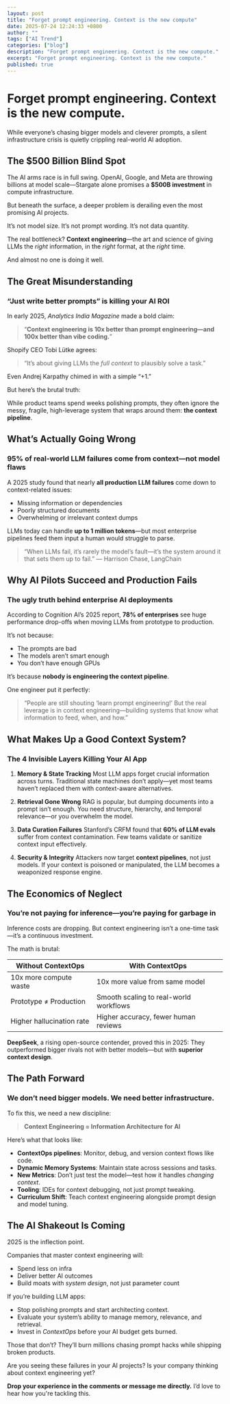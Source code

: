 ```yaml
---
layout: post
title: "Forget prompt engineering. Context is the new compute"
date: 2025-07-24 12:24:33 +0800
author: ""
tags: ["AI Trend"]
categories: ["blog"]
description: "Forget prompt engineering. Context is the new compute."
excerpt: "Forget prompt engineering. Context is the new compute."
published: true
---
```


# Forget prompt engineering. Context is the new compute.

While everyone’s chasing bigger models and cleverer prompts, a silent infrastructure crisis is quietly crippling real-world AI adoption.

## The $500 Billion Blind Spot

The AI arms race is in full swing. OpenAI, Google, and Meta are throwing billions at model scale—Stargate alone promises a **$500B investment** in compute infrastructure.

But beneath the surface, a deeper problem is derailing even the most promising AI projects.

It’s not model size.
It’s not prompt wording.
It’s not data quantity.

The real bottleneck? **Context engineering**—the art and science of giving LLMs the *right* information, in the *right* format, at the *right* time.

And almost no one is doing it well.

## The Great Misunderstanding

### “Just write better prompts” is killing your AI ROI

In early 2025, *Analytics India Magazine* made a bold claim:
> “**Context engineering is 10x better than prompt engineering—and 100x better than vibe coding.**”

Shopify CEO Tobi Lütke agrees:
> “It’s about giving LLMs the *full context* to plausibly solve a task.”

Even Andrej Karpathy chimed in with a simple “+1.”

But here’s the brutal truth:

While product teams spend weeks polishing prompts, they often ignore the messy, fragile, high-leverage system that wraps around them: **the context pipeline**.

## What’s Actually Going Wrong

### 95% of real-world LLM failures come from context—not model flaws

A 2025 study found that nearly **all production LLM failures** come down to context-related issues:
- Missing information or dependencies
- Poorly structured documents
- Overwhelming or irrelevant context dumps

LLMs today can handle **up to 1 million tokens**—but most enterprise pipelines feed them input a human would struggle to parse.

> “When LLMs fail, it’s rarely the model’s fault—it’s the system around it that sets them up to fail.”
— Harrison Chase, LangChain

## Why AI Pilots Succeed and Production Fails

### The ugly truth behind enterprise AI deployments

According to Cognition AI’s 2025 report, **78% of enterprises** see huge performance drop-offs when moving LLMs from prototype to production.

It’s not because:
- The prompts are bad
- The models aren’t smart enough
- You don’t have enough GPUs

It’s because **nobody is engineering the context pipeline**.

One engineer put it perfectly:
> “People are still shouting ‘learn prompt engineering!’ But the real leverage is in context engineering—building systems that know what information to feed, when, and how.”

## What Makes Up a Good Context System?

### The 4 Invisible Layers Killing Your AI App

1. **Memory & State Tracking**
   Most LLM apps forget crucial information across turns. Traditional state machines don’t apply—yet most teams haven’t replaced them with context-aware alternatives.

2. **Retrieval Gone Wrong**
   RAG is popular, but dumping documents into a prompt isn’t enough. You need structure, hierarchy, and temporal relevance—or you overwhelm the model.

3. **Data Curation Failures**
   Stanford’s CRFM found that **60% of LLM evals** suffer from context contamination. Few teams validate or sanitize context input effectively.

4. **Security & Integrity**
   Attackers now target **context pipelines**, not just models. If your context is poisoned or manipulated, the LLM becomes a weaponized response engine.

## The Economics of Neglect

### You’re not paying for inference—you’re paying for garbage in

Inference costs are dropping. But context engineering isn’t a one-time task—it’s a continuous investment.

The math is brutal:

| Without ContextOps | With ContextOps |
|--------------------|-----------------|
| 10x more compute waste | 10x more value from same model |
| Prototype ≠ Production | Smooth scaling to real-world workflows |
| Higher hallucination rate | Higher accuracy, fewer human reviews |

**DeepSeek**, a rising open-source contender, proved this in 2025:
They outperformed bigger rivals not with better models—but with **superior context design**.

## The Path Forward

### We don’t need bigger models. We need better infrastructure.

To fix this, we need a new discipline:

> **Context Engineering = Information Architecture for AI**

Here’s what that looks like:

- **ContextOps pipelines**: Monitor, debug, and version context flows like code.
- **Dynamic Memory Systems**: Maintain state across sessions and tasks.
- **New Metrics**: Don’t just test the model—test how it handles *changing context*.
- **Tooling**: IDEs for context debugging, not just prompt tweaking.
- **Curriculum Shift**: Teach context engineering alongside prompt design and model tuning.

## The AI Shakeout Is Coming

2025 is the inflection point.

Companies that master context engineering will:
- Spend less on infra
- Deliver better AI outcomes
- Build moats with *system design*, not just parameter count

If you’re building LLM apps:
- Stop polishing prompts and start architecting context.
- Evaluate your system’s ability to manage memory, relevance, and retrieval.
- Invest in *ContextOps* before your AI budget gets burned.

Those that don’t?
They’ll burn millions chasing prompt hacks while shipping broken products.

Are you seeing these failures in your AI projects?
Is your company thinking about context engineering yet?

**Drop your experience in the comments or message me directly.**
I’d love to hear how you're tackling this.
